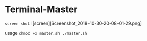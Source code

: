 # Terminal-Master
``
screen shot
``
![screen][Screenshot_2018-10-30-20-08-01-29.png]

usage 
``
chmod +x master.sh
./master.sh
``
